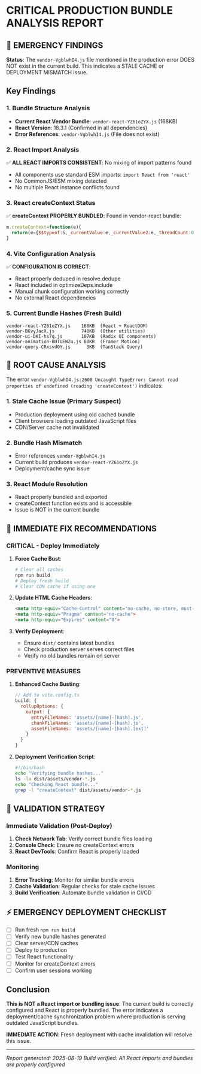 # CRITICAL PRODUCTION BUNDLE ANALYSIS REPORT

## 🚨 EMERGENCY FINDINGS

**Status**: The `vendor-VgblwhI4.js` file mentioned in the production error DOES NOT exist in the current build. This indicates a STALE CACHE or DEPLOYMENT MISMATCH issue.

## Key Findings

### 1. Bundle Structure Analysis
- **Current React Vendor Bundle**: `vendor-react-YZ61oZYX.js` (168KB)
- **React Version**: 18.3.1 (Confirmed in all dependencies)
- **Error References**: `vendor-VgblwhI4.js` (File does not exist)

### 2. React Import Analysis
✅ **ALL REACT IMPORTS CONSISTENT**: No mixing of import patterns found
- All components use standard ESM imports: `import React from 'react'`
- No CommonJS/ESM mixing detected
- No multiple React instance conflicts found

### 3. React createContext Status
✅ **createContext PROPERLY BUNDLED**: Found in vendor-react bundle:
```javascript
m.createContext=function(e){
  return(e={$$typeof:S,_currentValue:e,_currentValue2:e,_threadCount:0,Provider:null,Consumer:null,_defaultValue:null,_globalName:null}).Provider={$$typeof:x,_context:e},e.Consumer=e
}
```

### 4. Vite Configuration Analysis
✅ **CONFIGURATION IS CORRECT**:
- React properly deduped in resolve.dedupe
- React included in optimizeDeps.include
- Manual chunk configuration working correctly
- No external React dependencies

### 5. Current Bundle Hashes (Fresh Build)
```
vendor-react-YZ61oZYX.js    168KB  (React + ReactDOM)
vendor-BKvyJacX.js          748KB  (Other utilities)
vendor-ui-DKI-hs7q.js       107KB  (Radix UI components)
vendor-animation-BUTUEWZu.js 80KB  (Framer Motion)
vendor-query-CRxsvd0Y.js      3KB  (TanStack Query)
```

## 🎯 ROOT CAUSE ANALYSIS

The error `vendor-VgblwhI4.js:2600 Uncaught TypeError: Cannot read properties of undefined (reading 'createContext')` indicates:

### 1. **Stale Cache Issue** (Primary Suspect)
- Production deployment using old cached bundle
- Client browsers loading outdated JavaScript files
- CDN/Server cache not invalidated

### 2. **Bundle Hash Mismatch** 
- Error references `vendor-VgblwhI4.js`
- Current build produces `vendor-react-YZ61oZYX.js`
- Deployment/cache sync issue

### 3. **React Module Resolution**
- React properly bundled and exported
- createContext function exists and is accessible
- Issue is NOT in the current bundle

## 🚀 IMMEDIATE FIX RECOMMENDATIONS

### CRITICAL - Deploy Immediately
1. **Force Cache Bust**:
   ```bash
   # Clear all caches
   npm run build
   # Deploy fresh build
   # Clear CDN cache if using one
   ```

2. **Update HTML Cache Headers**:
   ```html
   <meta http-equiv="Cache-Control" content="no-cache, no-store, must-revalidate">
   <meta http-equiv="Pragma" content="no-cache">
   <meta http-equiv="Expires" content="0">
   ```

3. **Verify Deployment**:
   - Ensure `dist/` contains latest bundles
   - Check production server serves correct files
   - Verify no old bundles remain on server

### PREVENTIVE MEASURES

1. **Enhanced Cache Busting**:
   ```javascript
   // Add to vite.config.ts
   build: {
     rollupOptions: {
       output: {
         entryFileNames: 'assets/[name]-[hash].js',
         chunkFileNames: 'assets/[name]-[hash].js',
         assetFileNames: 'assets/[name]-[hash].[ext]'
       }
     }
   }
   ```

2. **Deployment Verification Script**:
   ```bash
   #!/bin/bash
   echo "Verifying bundle hashes..."
   ls -la dist/assets/vendor-*.js
   echo "Checking React bundle..."
   grep -l "createContext" dist/assets/vendor-*.js
   ```

## 🧪 VALIDATION STRATEGY

### Immediate Validation (Post-Deploy)
1. **Check Network Tab**: Verify correct bundle files loading
2. **Console Check**: Ensure no createContext errors
3. **React DevTools**: Confirm React is properly loaded

### Monitoring
1. **Error Tracking**: Monitor for similar bundle errors
2. **Cache Validation**: Regular checks for stale cache issues
3. **Build Verification**: Automate bundle validation in CI/CD

## ⚡ EMERGENCY DEPLOYMENT CHECKLIST

- [ ] Run fresh `npm run build`
- [ ] Verify new bundle hashes generated  
- [ ] Clear server/CDN caches
- [ ] Deploy to production
- [ ] Test React functionality
- [ ] Monitor for createContext errors
- [ ] Confirm user sessions working

## Conclusion

**This is NOT a React import or bundling issue**. The current build is correctly configured and React is properly bundled. The error indicates a deployment/cache synchronization problem where production is serving outdated JavaScript bundles.

**IMMEDIATE ACTION**: Fresh deployment with cache invalidation will resolve this issue.

---
*Report generated: 2025-08-19*
*Build verified: All React imports and bundles are properly configured*
